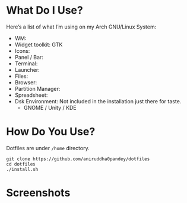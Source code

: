 # What Do I Use?
Here’s a list of what I’m using on my Arch GNU/Linux System:

- WM: 
- Widget toolkit: GTK 
- Icons: 
- Panel / Bar: 
- Terminal: 
- Launcher: 
- Files: 
- Browser: 
- Partition Manager: 
- Spreadsheet: 
- Dsk Environment: Not included in the installation just there for taste.
  - GNOME / Unity / KDE

# How Do You Use?
Dotfiles are under `/home` directory.
```shell
git clone https://github.com/aniruddha0pandey/dotfiles
cd dotfiles
./install.sh
```

# Screenshots
